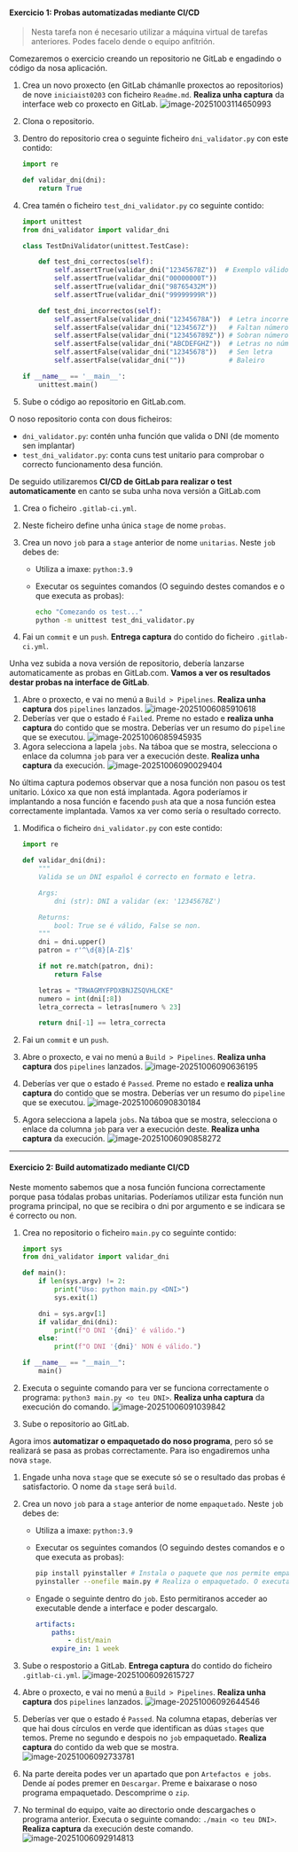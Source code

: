 #### Exercicio 1: Probas automatizadas mediante CI/CD

> Nesta tarefa non é necesario utilizar a máquina virtual de tarefas anteriores. Podes facelo dende o equipo anfitrión.

Comezaremos o exercicio creando un repositorio ne GitLab e engadindo o código da nosa aplicación.

1. Crea un novo proxecto (en GitLab chámanlle proxectos ao repositorios) de nove `iniciaist0203` con ficheiro `Readme.md`. **Realiza unha captura** da interface web co proxecto en GitLab.
   ![image-20251003114650993](/home/sanclemente.local/a25davidvm/.config/Typora/typora-user-images/image-20251003114650993.png)

2. Clona o repositorio.

3. Dentro do repositorio crea o seguinte ficheiro `dni_validator.py` con este contido:

   ```py
   import re
   
   def validar_dni(dni):
       return True
   ```

4. Crea tamén o ficheiro `test_dni_validator.py` co seguinte contido:

   ```python
   import unittest
   from dni_validator import validar_dni
   
   class TestDniValidator(unittest.TestCase):
   
       def test_dni_correctos(self):
           self.assertTrue(validar_dni("12345678Z"))  # Exemplo válido
           self.assertTrue(validar_dni("00000000T"))
           self.assertTrue(validar_dni("98765432M"))
           self.assertTrue(validar_dni("99999999R"))
   
       def test_dni_incorrectos(self):
           self.assertFalse(validar_dni("12345678A"))  # Letra incorrecta
           self.assertFalse(validar_dni("1234567Z"))   # Faltan números
           self.assertFalse(validar_dni("123456789Z")) # Sobran números
           self.assertFalse(validar_dni("ABCDEFGHZ"))  # Letras no número
           self.assertFalse(validar_dni("12345678"))   # Sen letra
           self.assertFalse(validar_dni(""))           # Baleiro
   
   if __name__ == '__main__':
       unittest.main()
   ```

5. Sube o código ao repositorio en GitLab.com.

O noso repositorio conta con dous ficheiros:

- `dni_validator.py`: contén unha función que valida o DNI (de momento sen implantar)
- `test_dni_validator.py`: conta cuns test unitario para comprobar o correcto funcionamento desa función.

De seguido utilizaremos **CI/CD de GitLab para realizar o test automaticamente** en canto se suba unha nova versión a GitLab.com

1. Crea o ficheiro `.gitlab-ci.yml`.

2. Neste ficheiro define unha única `stage` de nome `probas`.

3. Crea un novo `job` para a `stage` anterior de nome `unitarias`. Neste `job` debes de:

   - Utiliza a imaxe: `python:3.9`

   - Executar os seguintes comandos (O seguindo destes comandos e o que executa as probas):

     ```bash
     echo "Comezando os test..."
     python -m unittest test_dni_validator.py
     ```

4. Fai un `commit` e un `push`. **Entrega captura** do contido do ficheiro `.gitlab-ci.yml`.

Unha vez subida a nova versión de repositorio, debería lanzarse automaticamente as probas en GitLab.com. **Vamos a ver os resultados destar probas na interface de GitLab**.

1. Abre o proxecto, e vai no menú a `Build > Pipelines`. **Realiza unha captura** dos `pipelines` lanzados.
   ![image-20251006085910618](/home/sanclemente.local/a25davidvm/.config/Typora/typora-user-images/image-20251006085910618.png)
2. Deberías ver que o estado é `Failed`. Preme no estado e **realiza unha captura** do contido que se mostra. Deberías ver un resumo do `pipeline` que se executou.
   ![image-20251006085945935](/home/sanclemente.local/a25davidvm/.config/Typora/typora-user-images/image-20251006085945935.png)
3. Agora selecciona a lapela `jobs`. Na táboa que se mostra, selecciona o enlace da columna `job` para ver a execución deste. **Realiza unha captura** da execución.
   ![image-20251006090029404](/home/sanclemente.local/a25davidvm/.config/Typora/typora-user-images/image-20251006090029404.png)

No última captura podemos observar que a nosa función non pasou os  test unitario. Lóxico xa que non está implantada. Agora poderíamos ir  implantando a nosa función e facendo `push` ata que a nosa función estea correctamente implantada. Vamos xa ver como sería o resultado correcto.

1. Modifica o ficheiro `dni_validator.py` con este contido:

   ```python
   import re
   
   def validar_dni(dni):
       """
       Valida se un DNI español é correcto en formato e letra.
   
       Args:
           dni (str): DNI a validar (ex: '12345678Z')
   
       Returns:
           bool: True se é válido, False se non.
       """
       dni = dni.upper()
       patron = r'^\d{8}[A-Z]$'
   
       if not re.match(patron, dni):
           return False
   
       letras = "TRWAGMYFPDXBNJZSQVHLCKE"
       numero = int(dni[:8])
       letra_correcta = letras[numero % 23]
   
       return dni[-1] == letra_correcta
   ```

2. Fai un `commit` e un `push`.

3. Abre o proxecto, e vai no menú a `Build > Pipelines`. **Realiza unha captura** dos `pipelines` lanzados.
   ![image-20251006090636195](/home/sanclemente.local/a25davidvm/.config/Typora/typora-user-images/image-20251006090636195.png)

4. Deberías ver que o estado é `Passed`. Preme no estado e **realiza unha captura** do contido que se mostra. Deberías ver un resumo do `pipeline` que se executou.
   ![image-20251006090830184](/home/sanclemente.local/a25davidvm/.config/Typora/typora-user-images/image-20251006090830184.png)

5. Agora selecciona a lapela `jobs`. Na táboa que se mostra, selecciona o enlace da columna `job` para ver a execución deste. **Realiza unha captura** da execución.
   ![image-20251006090858272](/home/sanclemente.local/a25davidvm/.config/Typora/typora-user-images/image-20251006090858272.png)

------

#### Exercicio 2: Build automatizado mediante CI/CD

Neste momento sabemos que a nosa función funciona correctamente  porque pasa tódalas probas unitarias. Poderíamos utilizar esta función  nun programa principal, no que se recibira o dni por argumento e se  indicara se é correcto ou non.

1. Crea no repositorio o ficheiro `main.py` co seguinte contido:

   ```py
   import sys
   from dni_validator import validar_dni
   
   def main():
       if len(sys.argv) != 2:
           print("Uso: python main.py <DNI>")
           sys.exit(1)
   
       dni = sys.argv[1]
       if validar_dni(dni):
           print(f"O DNI '{dni}' é válido.")
       else:
           print(f"O DNI '{dni}' NON é válido.")
   
   if __name__ == "__main__":
       main()
   ```

2. Executa o seguinte comando para ver se funciona correctamente o programa: `python3 main.py <o teu DNI>`. **Realiza unha captura** da execución do comando.
   ![image-20251006091039842](/home/sanclemente.local/a25davidvm/.config/Typora/typora-user-images/image-20251006091039842.png)

3. Sube o repositorio ao GitLab.

Agora imos **automatizar o empaquetado do noso programa**, pero só se realizará se pasa as probas correctamente. Para iso engadiremos unha nova `stage`.

1. Engade unha nova `stage` que se execute só se o resultado das probas é satisfactorio. O nome da `stage` será `build`.

2. Crea un novo `job` para a `stage` anterior de nome `empaquetado`. Neste `job` debes de:

   - Utiliza a imaxe: `python:3.9`

   - Executar os seguintes comandos (O seguindo destes comandos e o que executa as probas):

     ```bash
     pip install pyinstaller # Instala o paquete que nos permite empaquetar o paquete
     pyinstaller --onefile main.py # Realiza o empaquetado. O executable crease no directorio dist co nome main
     ```

   - Engade o seguinte dentro do `job`. Esto permitiranos acceder ao executable dende a interface e poder descargalo.

     ```yaml
     artifacts:
         paths:
             - dist/main
         expire_in: 1 week
     ```

3. Sube o respostorio a GitLab. **Entrega captura** do contido do ficheiro `.gitlab-ci.yml`.
   ![image-20251006092615727](/home/sanclemente.local/a25davidvm/.config/Typora/typora-user-images/image-20251006092615727.png)

4. Abre o proxecto, e vai no menú a `Build > Pipelines`. **Realiza unha captura** dos `pipelines` lanzados.
   ![image-20251006092644546](/home/sanclemente.local/a25davidvm/.config/Typora/typora-user-images/image-20251006092644546.png)

5. Deberías ver que o estado é `Passed`. Na columna etapas, deberías ver que hai dous círculos en verde que identifican as dúas `stages` que temos. Preme no segundo e despois no `job` empaquetado. **Realiza captura** do contido da web que se mostra.
   ![image-20251006092733781](/home/sanclemente.local/a25davidvm/.config/Typora/typora-user-images/image-20251006092733781.png)

6. Na parte dereita podes ver un apartado que pon `Artefactos e jobs`. Dende aí podes premer en `Descargar`. Preme e baixarase o noso programa empaquetado. Descomprime o `zip`.

7. No terminal do equipo, vaite ao directorio onde descargaches o programa anterior. Executa o seguinte comando: `./main <o teu DNI>`. **Realiza captura** da execución deste comando.
   ![image-20251006092914813](/home/sanclemente.local/a25davidvm/.config/Typora/typora-user-images/image-20251006092914813.png)